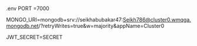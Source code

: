 .env
PORT =7000

MONGO_URI=mongodb+srv://seikhabubakar47:Seikh786@cluster0.wmqga.mongodb.net/?retryWrites=true&w=majority&appName=Cluster0

JWT_SECRET=SECRET

